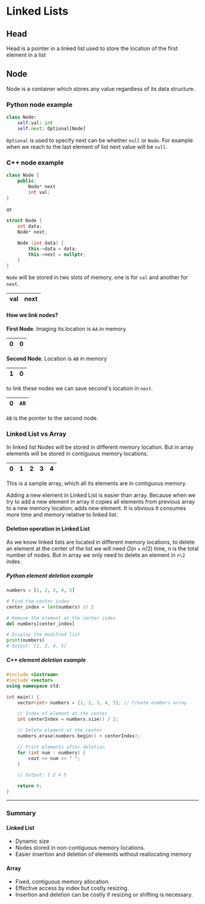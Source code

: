# Linked Lists

## Head

Head is a pointer in a linked list used to store the location of the first element in a list

## Node

Node is a container which stores any value regardless of its data structure.

### Python node example

```python
class Node:
    self.val: int
    self.next: Optional[Node]
```

`Optional` is used to specify next can be whether `null` or `Node`. For example when we reach to the last element of list next value will be `null`.

### C++ node example

```cpp
class Node {
    public:
        Node* next
        int val;
}
```

or

```cpp
struct Node {
    int data;
    Node* next;

    Node (int data) {
        this->data = data;
        this->next = nullptr;
    }
}
```

`Node` will be stored in two slots of memory, one is for `val` and another for `next`.

| val | next |
|-----|------|

#### How we link nodes?

**First Node**. Imaging its location is `AA` in memory

| 0 | 0 |
|---|---|  

**Second Node**. Location is `AB` in memory

| 1 | 0 |
|---|---|

to link these nodes we can save second's location in `next`.

| 0 | `AB`|
|---|-----|

`AB` is the pointer to the second node.

### Linked List vs Array

In linked list Nodes will be stored in different memory location. But in array elements will be stored in contiguous memory locations.

| 0 | 1 | 2 | 3 | 4 |
|---|---|---|---|---|

This is a sample array, which all its elements are in contiguous memory.

Adding a new element in Linked List is easier than array. Because when we try to add a new element in array it copies all elements from previous array to a new memory location, adds new element. It is obvious it consumes more time and memory relative to linked list.

#### Deletion operation in Linked List

As we know linked lists are located in different memory locations, to delete an element at the center of the list we will need $O(n + n/2)$ time, n is the total number of nodes. But in array we only need to delete an element in `n\2` index.

##### Python element deletion example

```python
numbers = [1, 2, 3, 4, 5]

# Find the center index
center_index = len(numbers) // 2

# Remove the element at the center index
del numbers[center_index]

# Display the modified list
print(numbers)
# Output: [1, 2, 4, 5]

```

##### C++ element deletion example

```cpp
#include <iostream>
#include <vector>
using namespace std;

int main() {
    vector<int> numbers = {1, 2, 3, 4, 5}; // Create numbers array

    // Index of element at the center
    int centerIndex = numbers.size() / 2; 

    // Delete element at the center
    numbers.erase(numbers.begin() + centerIndex);

    // Print elements after deletion
    for (int num : numbers) {
        cout << num << " ";
    }

    // Output: 1 2 4 5

    return 0;
}

```

---

### Summary

#### Linked List

- Dynamic size
- Nodes stored in non-contiguous memory locations.
- Easier insertion and deletion of elements without reallocating memory

#### Array

- Fixed, contiguous memory allocation.
- Effective access by index but costly resizing.
- Insertion and deletion can be costly if resizing or shifting is necessary.
